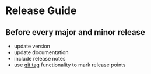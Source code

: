 # Release Guide

## Before every major and minor release 
- update version
- update documentation
- include release notes
- use [git tag](https://git-scm.com/book/en/v2/Git-Basics-Tagging) functionality to mark release points
